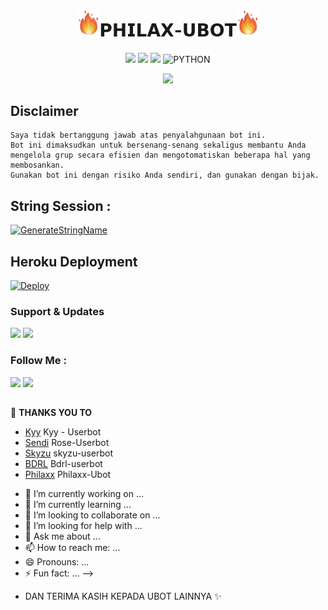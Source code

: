 <h1 align="center"><img src="./resources/extras/GeezFire.gif" width="35px">𝗣𝗛𝗜𝗟𝗔𝗫-𝗨𝗕𝗢𝗧<img src="./resources/extras/GeezFire.gif" width="35px"></h1>

<p align="center">
    <a href="https://github.com/Philaxx/Philaxx-Ubot/commits/Philax-Ubot"><img src="https://img.shields.io/github/last-commit/Philaxx/Philaxx-Ubot?color=ff0000&logo=github&logoColor=ffffff&style=for-the-badge" /></a>
    <a href="https://github.com/Philaxx/Philaxx-Ubot"> <img src="https://img.shields.io/github/repo-size/Philaxx/Philaxx-Ubot?logo=github&style=for-the-badge" /></a>
    <a href="https://pypi.org/project/Telethon/"><img src="https://img.shields.io/pypi/v/telethon?color=important&label=telethon&logo=python&logoColor=brightgreen&style=for-the-badge" /></a>
    <img alt="PYTHON" src="https://img.shields.io/badge/PYTHON-v3.9.6-purple?style=for-the-badge&logo=appveyor"/>
    </p>


<p align="center">
  <img src="https://telegra.ph/file/3e63de838f3094a6fc8e4.jpg">
</p>


## Disclaimer

```
Saya tidak bertanggung jawab atas penyalahgunaan bot ini.
Bot ini dimaksudkan untuk bersenang-senang sekaligus membantu Anda
mengelola grup secara efisien dan mengotomatiskan beberapa hal yang membosankan.
Gunakan bot ini dengan risiko Anda sendiri, dan gunakan dengan bijak.
```


## String Session :
[![GenerateStringName](https://img.shields.io/badge/repl.it-generateStringName-white)](https://replit.com/@rizkyhmdanii16/StringSession)


## Heroku Deployment
[![Deploy](https://www.herokucdn.com/deploy/button.svg)](https://heroku.com/deploy?template=https://github.com/Philaxx/Philaxx-Ubot)


### Support & Updates 
<a href="https://t.me/IDnyaPhilax"><img src="https://img.shields.io/badge/Join-Group%20Support-red.svg?style=for-the-badge&logo=Telegram"></a> <a href="https://t.me/Lodmlbb"><img src="https://img.shields.io/badge/Join-Updates%20Channel-white.svg?style=for-the-badge&logo=Telegram"></a>

### Follow Me :
<p align="left">
<a href="https://github.com/Philaxx"><img src="https://img.shields.io/badge/GitHub-Follow%20on%20GitHub-inactive.svg?logo=github"></a> <a href="https://instagram.com/kimi_nonawa_"><img src="https://img.shields.io/badge/Instagram-Follow%20on%20Instagram-important.svg?logo=instagram"></a>
</p>

##

🔰 **THANKS YOU TO**
*   [Kyy](https://github.com/muhammadrizky16/Kyy-Userbot)   Kyy - Userbot
*   [Sendi](https://github.com/SendiAp/Rose-Userbot)   Rose-Userbot
*   [Skyzu](https://github.com/Skyzu/skyzu-userbot)    skyzu-userbot
*   [BDRL](https://github.com/Yansaii/Bdrl-Uerbot)     Bdrl-userbot
*   [Philaxx](https://github.com/Philaxx/Philax-Ubot)  Philaxx-Ubot

- 🔭 I’m currently working on ...
- 🌱 I’m currently learning ...
- 👯 I’m looking to collaborate on ...
- 🤔 I’m looking for help with ...
- 💬 Ask me about ...
- 📫 How to reach me: ...
- 😄 Pronouns: ...
- ⚡ Fun fact: ...
-->
*   DAN TERIMA KASIH KEPADA UBOT LAINNYA ✨

